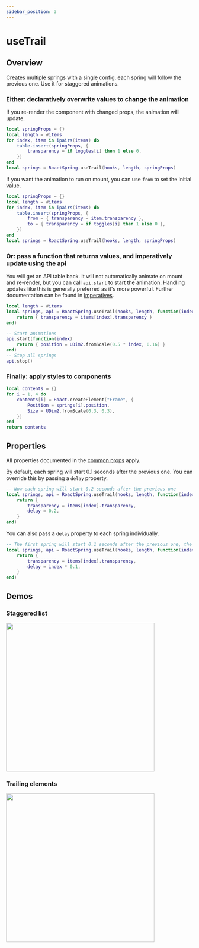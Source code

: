 ```yaml
---
sidebar_position: 3
---
```


# useTrail

## Overview

Creates multiple springs with a single config, each spring will follow the previous one. Use it for staggered animations.

### Either: declaratively overwrite values to change the animation

If you re-render the component with changed props, the animation will update.

```lua
local springProps = {}
local length = #items
for index, item in ipairs(items) do
    table.insert(springProps, {
        transparency = if toggles[i] then 1 else 0,
    })
end
local springs = RoactSpring.useTrail(hooks, length, springProps)
```

If you want the animation to run on mount, you can use `from` to set the initial value.

```lua
local springProps = {}
local length = #items
for index, item in ipairs(items) do
    table.insert(springProps, {
        from = { transparency = item.transparency },
        to = { transparency = if toggles[i] then 1 else 0 },
    })
end
local springs = RoactSpring.useTrail(hooks, length, springProps)
```

### Or: pass a function that returns values, and imperatively update using the api

You will get an API table back. It will not automatically animate on mount and re-render, but you can call `api.start` to start the animation. Handling updates like this is generally preferred as it's more powerful. Further documentation can be found in [Imperatives](/docs/common/imperatives).

```lua
local length = #items
local springs, api = RoactSpring.useTrail(hooks, length, function(index)
    return { transparency = items[index].transparency }
end)

-- Start animations
api.start(function(index)
    return { position = UDim2.fromScale(0.5 * index, 0.16) }
end)
-- Stop all springs
api.stop()
```

### Finally: apply styles to components

```lua
local contents = {}
for i = 1, 4 do
    contents[i] = Roact.createElement("Frame", {
        Position = springs[i].position,
        Size = UDim2.fromScale(0.3, 0.3),
    })
end
return contents
```

## Properties

All properties documented in the [common props](/docs/common/props) apply.

By default, each spring will start 0.1 seconds after the previous one. You can override this by passing a `delay` property.

```lua
-- Now each spring will start 0.2 seconds after the previous one
local springs, api = RoactSpring.useTrail(hooks, length, function(index)
    return {
        transparency = items[index].transparency,
        delay = 0.2,
    }
end)
```

You can also pass a `delay` property to each spring individually.
```lua
-- The first spring will start 0.1 seconds after the previous one, the second 0.2 seconds, and so on
local springs, api = RoactSpring.useTrail(hooks, length, function(index)
    return {
        transparency = items[index].transparency,
        delay = index * 0.1,
    }
end)
```

## Demos

### Staggered list

<a href="https://github.com/chriscerie/roact-spring/blob/main/stories/hooks/useTrailList.story.lua">
  <img src="https://media.giphy.com/media/XfG0GNKGCKang91lLN/giphy.gif" width="400" />
</a>

### Trailing elements

<a href="https://github.com/chriscerie/roact-spring/blob/main/stories/hooks/useTrailFollow.story.lua">
  <img src="https://media.giphy.com/media/BS20XRr522AJgkCyZR/giphy.gif" width="400" />
</a>